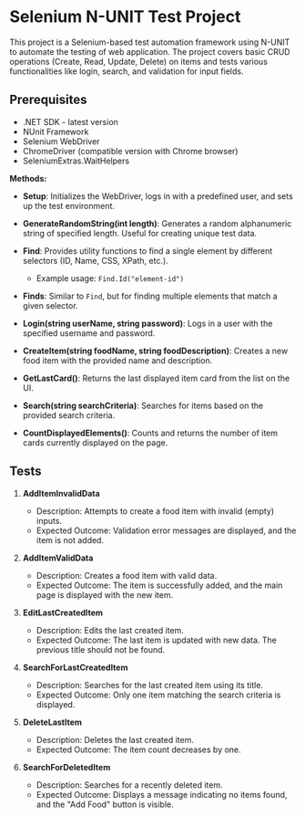 # Selenium N-UNIT Test Project

This project is a Selenium-based test automation framework using N-UNIT to automate the testing of web application. The project covers basic CRUD operations (Create, Read, Update, Delete) on items and tests various functionalities like login, search, and validation for input fields.

## Prerequisites

- .NET SDK - latest version
- NUnit Framework
- Selenium WebDriver
- ChromeDriver (compatible version with Chrome browser)
- SeleniumExtras.WaitHelpers


**Methods:**
- **Setup**: Initializes the WebDriver, logs in with a predefined user, and sets up the test environment.
  
- **GenerateRandomString(int length)**: Generates a random alphanumeric string of specified length. Useful for creating unique test data.

- **Find**: Provides utility functions to find a single element by different selectors (ID, Name, CSS, XPath, etc.). 
  - Example usage: `Find.Id("element-id")`

- **Finds**: Similar to `Find`, but for finding multiple elements that match a given selector.

- **Login(string userName, string password)**: Logs in a user with the specified username and password.

- **CreateItem(string foodName, string foodDescription)**: Creates a new food item with the provided name and description.

- **GetLastCard()**: Returns the last displayed item card from the list on the UI.

- **Search(string searchCriteria)**: Searches for items based on the provided search criteria.

- **CountDisplayedElements()**: Counts and returns the number of item cards currently displayed on the page.

## Tests

1. **AddItemInvalidData**
   - Description: Attempts to create a food item with invalid (empty) inputs.
   - Expected Outcome: Validation error messages are displayed, and the item is not added.

2. **AddItemValidData**
   - Description: Creates a food item with valid data.
   - Expected Outcome: The item is successfully added, and the main page is displayed with the new item.

3. **EditLastCreatedItem**
   - Description: Edits the last created item.
   - Expected Outcome: The last item is updated with new data. The previous title should not be found.

4. **SearchForLastCreatedItem**
   - Description: Searches for the last created item using its title.
   - Expected Outcome: Only one item matching the search criteria is displayed.

5. **DeleteLastItem**
   - Description: Deletes the last created item.
   - Expected Outcome: The item count decreases by one.

6. **SearchForDeletedItem**
   - Description: Searches for a recently deleted item.
   - Expected Outcome: Displays a message indicating no items found, and the "Add Food" button is visible.